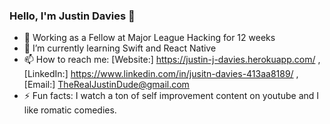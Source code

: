 ### Hello, I'm Justin Davies 👋

- 🔭 Working as a Fellow at Major League Hacking for 12 weeks
- 🌱 I’m currently learning Swift and React Native
- 📫 How to reach me: [Website:] https://justin-j-davies.herokuapp.com/ , [LinkedIn:] https://www.linkedin.com/in/jusitn-davies-413aa8189/ , [Email:] TheRealJustinDude@gmail.com
- ⚡ Fun facts: I watch a ton of self improvement content on youtube and I like romatic comedies. 

<!--
- 👯 I’m looking to collaborate on ...
- 🤔 I’m looking for help with ...
- 😄 Pronouns: ...
- 💬 Ask me about ...
-->
